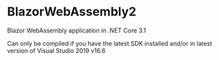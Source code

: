 # BlazorWebAssembly2

Blazor WebAssembly application in .NET Core 3.1

Can only be compiled if you have the latest SDK installed and/or in latest version of Visual Studio 2019 v16.6
